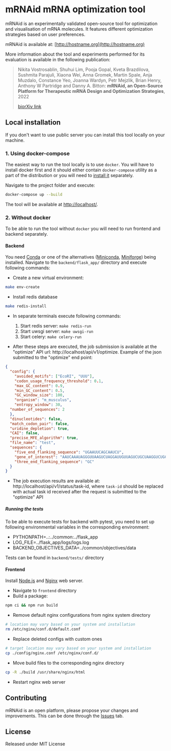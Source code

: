 # mRNAid mRNA optimization tool

mRNAid is an experimentally validated open-source tool for optimization and visualisation of mRNA molecules. It features
 different optimization strategies based on user preferences.

mRNAid is available at: [http://hostname.org](http://hostname.org)

More information about the tool and experiments performed for its evaluation is available in the following publication:

> Nikita Vostrosablin, Shuhui Lim, Pooja Gopal, Kveta Brazdilova, Sushmita Parajuli, Xiaona Wei, Anna Gromek, 
>Martin Spale, Anja Muzdalo, Constance Yeo, Joanna Wardyn, Petr Mejzlik, Brian Henry, Anthony W Partridge and 
>Danny A. Bitton: **mRNAid, an Open-Source Platform for Therapeutic mRNA Design and Optimization Strategies**, 2022
> 
>[biorXiv link](https://www.biorxiv.org/<ID>)




## Local installation

If you don't want to use public server you can install this tool locally on your machine.

### 1. Using docker-compose

The easiest way to run the tool locally is to use `docker`. You will have to install docker first and it should either
contain `docker-compose` utility as a part of the distribution or you will need to 
[install it](https://docs.docker.com/compose/install/) separately.

Navigate to the project folder and execute:


```bash
docker-compose up --build
```

The tool will be available at [http://localhost/](http://localhost/).

### 2. Without docker

To be able to run the tool without `docker` you will need to run frontend and backend separately.

#### Backend

You need [Conda](https://docs.conda.io/projects/conda/en/latest/user-guide/install/download.html) or one of 
the alternatives ([Miniconda](https://docs.conda.io/en/latest/miniconda.html), [Miniforge](https://github.com/conda-forge/miniforge)) 
being installed.
Navigate to the `backend/flask_app/` directory and execute following commands:

* Create a new virtual environment:

```bash
make env-create
```

* Install redis database

```bash
make redis-install
```

- In separate terminals execute following commands:
    1. Start redis server: `make redis-run`
    2. Start uwsgi server: `make uwsgi-run`
    3. Start celery: `make celery-run`

- After these steps are executed, the job submission is available at the "optimize" API url: http://localhost/api/v1/optimize.
Example of the json submitted to the "optimize" end point:

```json
{
  "config": {
    "avoided_motifs": ["EcoRI", "UUU"],
    "codon_usage_frequency_threshold": 0.1,
	"max_GC_content": 0.9,
	"min_GC_content": 0.5,
	"GC_window_size": 100,
	"organism": "m_musculus",
	"entropy_window": 30,
  "number_of_sequences": 2
  },
  "dinucleotides": false, 
  "match_codon_pair": false,
  "uridine_depletion": true,
  "CAI": false,
  "precise_MFE_algorithm": true,
  "file_name": "test",
  "sequences": {
    "five_end_flanking_sequence": "UGAAUUCAGCAAUCU",
    "gene_of_interest": "AAUCAAAUAGGGUUAAGUCUAGGAUUGUUAGUCUGCUAAGGUCUGCAGUUACUGUGUCUACUGAUGAUAGUUCGCAUUGACAAU",
    "three_end_flanking_sequence": "GC"
  }
}
```

- The job execution results are available at: http://localhost/api/v1/status/task-id, where `task-id` should be 
replaced with actual task id received after the request is submitted to the "optimize" API




   
##### Running the tests

To be able to execute tests for backend with pytest, you need to set up following environmental variables in the corresponding
environment:

- PYTHONPATH=..:../common:../flask_app
- LOG_FILE=../flask_app/logs/logs.log
- BACKEND_OBJECTIVES_DATA=../common/objectives/data

Tests can be found in `backend/tests/` directory

#### Frontend

Install [Node.js](https://nodejs.org/en/download/) and [Nginx](https://www.nginx.com/resources/wiki/start/topics/tutorials/install/) 
web server.

* Navigate to `frontend` directory
* Build a package:

```bash
npm ci && npm run build
```

* Remove default nginx configurations from nginx system directory

```bash
# location may vary based on your system and installation
rm /etc/nginx/conf.d/default.conf
```

* Replace deleted configs with custom ones
```bash
# target location may vary based on your system and installation
cp ./config/nginx.conf /etc/nginx/conf.d/
```

* Move build files to the corresponding nginx directory
```bash
cp -R ./build /usr/share/nginx/html
```

* Restart nginx web server



## Contributing

mRNAid is an open platform, please propose your changes and improvements. This can be done through the [Issues](link)
tab.
## License

Released under MIT License

